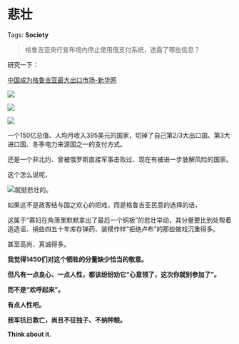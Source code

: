 # 悲壮

Tags: **Society**

> 格鲁吉亚央行宣布境内停止使用俄支付系统，透露了哪些信息？



研究一下：

[中国成为格鲁吉亚最大出口市场-新华网](https://link.zhihu.com/?target=http%3A//www.news.cn/2022-01/22/c_1128288512.htm)  


![](https://picx.zhimg.com/50/v2-2b8efc839ec1530d27b963779e64cf57_720w.jpg?source=1940ef5c)  


![](https://picx.zhimg.com/50/v2-0de0c466c667bb9f18801efa39436cea_720w.jpg?source=1940ef5c)  


![](https://pic1.zhimg.com/50/v2-809987ce6c413598263c0843d2976d71_720w.jpg?source=1940ef5c)  


一个150亿总值、人均月收入395美元的国家，切掉了自己第2/3大出口国、第3大进口国、冬季电力来源国之一的支付方式。

还是一个非北约、曾被俄罗斯直接军事击败过、现在有被进一步肢解风险的国家。

这个怎么说呢，

![](https://pic1.zhimg.com/50/v2-1f581982322aeb23074c16a17bbf09fb_720w.jpg?source=1940ef5c)就挺悲壮的。

  


如果这不是政客结与国之欢心的把戏，而是格鲁吉亚民意的选择的话，

这属于“寡妇在角落里默默拿出了最后一个铜板”的悲壮举动，其分量要比到处帮着造造谣、捐些四五十年库存弹药、装模作样“拒绝卢布”的那些做戏沉重得多。

甚至高尚、真诚得多。

  


**我觉得1450们对这个牺牲的分量缺少恰当的敬意。**

**但凡有一点良心、一点人性，都该纷纷劝它“心意领了，这次你就别参加了”。**

**而不是“欢呼起来”。**

  


**有点人性吧。**

  


**我军抗日救亡，尚且不征独子、不纳种粮。**

**Think about it.**



